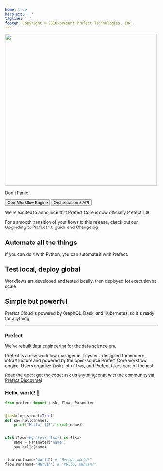 ```yaml
---
home: true
heroText: ' '
tagline: ' '
footer: Copyright © 2018-present Prefect Technologies, Inc.
---
```


<div class="hero">
   <img src="/assets/prefect-logo-gradient-navy.svg" width="500" style="max-width: 500px;">
   <p class="description">Don't Panic.</p>
    <div class="action">
        <router-link to="core/">
            <button class="action-button"  to="core/">
                Core Workflow Engine
            </button>
         </router-link>
        <router-link to="orchestration/">
            <button class="action-button">
                Orchestration & API
            </button>
        </router-link>
    </div>
</div>

We’re excited to announce that Prefect Core is now officially Prefect 1.0! 

For a smooth transition of your flows to this release, check out our [Upgrading to Prefect 1.0](/orchestration/faq/upgrading_1.0) guide and [Changelog](/api/latest/changelog/).

<div class="features">
<div class="feature">

## Automate all the things

If you can do it with Python, you can automate it with Prefect.

</div>
<div class="feature">

## Test local, deploy global

Workflows are developed and tested locally, then deployed for execution at scale.

</div>
<div class="feature">

## Simple but powerful

Prefect Cloud is powered by GraphQL, Dask, and Kubernetes, so it's ready for anything.

</div>
</div>

---

### Prefect

We've rebuilt data engineering for the data science era.

Prefect is a new workflow management system, designed for modern infrastructure and powered by the open-source Prefect Core workflow engine. Users organize `Tasks` into `Flows`, and Prefect takes care of the rest.

Read the [docs](/core/); get the [code](https://github.com/PrefectHQ/prefect); ask us [anything](https://www.prefect.io/slack); chat with the community via [Prefect Discourse](https://discourse.prefect.io/)!

### Hello, world! 👋

```python
from prefect import task, Flow, Parameter


@task(log_stdout=True)
def say_hello(name):
    print("Hello, {}!".format(name))


with Flow("My First Flow") as flow:
    name = Parameter('name')
    say_hello(name)


flow.run(name='world') # "Hello, world!"
flow.run(name='Marvin') # "Hello, Marvin!"
```
